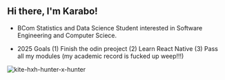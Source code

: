## Hi there, I'm Karabo!

- BCom Statistics and Data Science Student interested in Software Engineering and Computer Sciece.

- 2025 Goals
  (1) Finish the odin preoject
  (2) Learn React Native
  (3) Pass all my modules (my academic record is fucked up weep!!!)

![kite-hxh-hunter-x-hunter](https://github.com/user-attachments/assets/b0a9b14d-90a2-4734-94a5-21a2705b9864)


